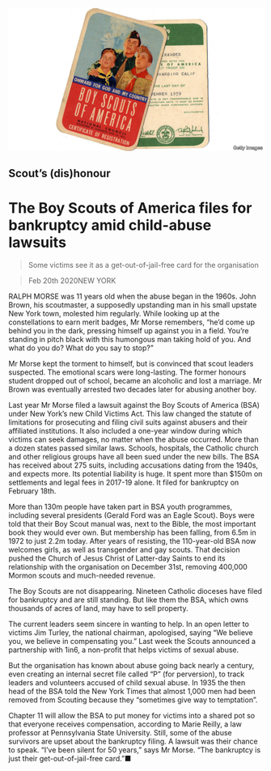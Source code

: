 ![](./images/20200222_USP503.jpg)

## Scout’s (dis)honour

# The Boy Scouts of America files for bankruptcy amid child-abuse lawsuits

> Some victims see it as a get-out-of-jail-free card for the organisation

> Feb 20th 2020NEW YORK

RALPH MORSE was 11 years old when the abuse began in the 1960s. John Brown, his scoutmaster, a supposedly upstanding man in his small upstate New York town, molested him regularly. While looking up at the constellations to earn merit badges, Mr Morse remembers, “he’d come up behind you in the dark, pressing himself up against you in a field. You’re standing in pitch black with this humongous man taking hold of you. And what do you do? What do you say to stop?”

Mr Morse kept the torment to himself, but is convinced that scout leaders suspected. The emotional scars were long-lasting. The former honours student dropped out of school, became an alcoholic and lost a marriage. Mr Brown was eventually arrested two decades later for abusing another boy.

Last year Mr Morse filed a lawsuit against the Boy Scouts of America (BSA) under New York’s new Child Victims Act. This law changed the statute of limitations for prosecuting and filing civil suits against abusers and their affiliated institutions. It also included a one-year window during which victims can seek damages, no matter when the abuse occurred. More than a dozen states passed similar laws. Schools, hospitals, the Catholic church and other religious groups have all been sued under the new bills. The BSA has received about 275 suits, including accusations dating from the 1940s, and expects more. Its potential liability is huge. It spent more than $150m on settlements and legal fees in 2017-19 alone. It filed for bankruptcy on February 18th.

More than 130m people have taken part in BSA youth programmes, including several presidents (Gerald Ford was an Eagle Scout). Boys were told that their Boy Scout manual was, next to the Bible, the most important book they would ever own. But membership has been falling, from 6.5m in 1972 to just 2.2m today. After years of resisting, the 110-year-old BSA now welcomes girls, as well as transgender and gay scouts. That decision pushed the Church of Jesus Christ of Latter-day Saints to end its relationship with the organisation on December 31st, removing 400,000 Mormon scouts and much-needed revenue.

The Boy Scouts are not disappearing. Nineteen Catholic dioceses have filed for bankruptcy and are still standing. But like them the BSA, which owns thousands of acres of land, may have to sell property.

The current leaders seem sincere in wanting to help. In an open letter to victims Jim Turley, the national chairman, apologised, saying “We believe you, we believe in compensating you.” Last week the Scouts announced a partnership with 1in6, a non-profit that helps victims of sexual abuse.

But the organisation has known about abuse going back nearly a century, even creating an internal secret file called “P” (for perversion), to track leaders and volunteers accused of child sexual abuse. In 1935 the then head of the BSA told the New York Times that almost 1,000 men had been removed from Scouting because they “sometimes give way to temptation”.

Chapter 11 will allow the BSA to put money for victims into a shared pot so that everyone receives compensation, according to Marie Reilly, a law professor at Pennsylvania State University. Still, some of the abuse survivors are upset about the bankruptcy filing. A lawsuit was their chance to speak. “I’ve been silent for 50 years,” says Mr Morse. “The bankruptcy is just their get-out-of-jail-free card.”■